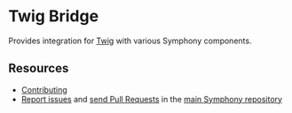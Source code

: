 Twig Bridge
===========

Provides integration for [Twig](http://twig.sensiolabs.org/) with various
Symphony components.

Resources
---------

  * [Contributing](https://symphony.com/doc/current/contributing/index.html)
  * [Report issues](https://github.com/symphony/symphony/issues) and
    [send Pull Requests](https://github.com/symphony/symphony/pulls)
    in the [main Symphony repository](https://github.com/symphony/symphony)
